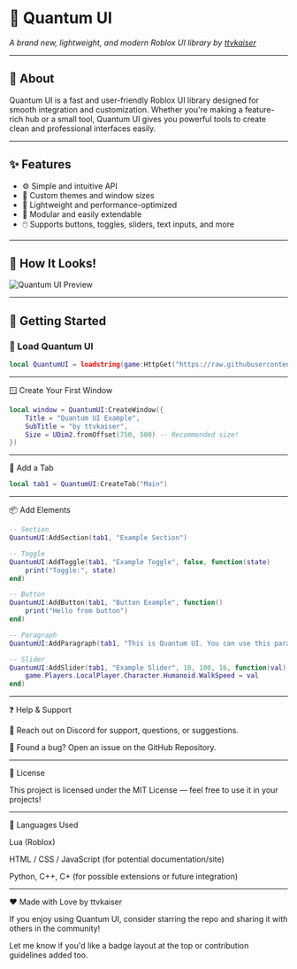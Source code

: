 # 🌌 Quantum UI

*A brand new, lightweight, and modern Roblox UI library by [ttvkaiser](https://github.com/ttvkaiser)*

---

## 📖 About

Quantum UI is a fast and user-friendly Roblox UI library designed for smooth integration and customization. Whether you're making a feature-rich hub or a small tool, Quantum UI gives you powerful tools to create clean and professional interfaces easily.

---

## ✨ Features

- ⚙️ Simple and intuitive API
- 🎨 Custom themes and window sizes
- 🚀 Lightweight and performance-optimized
- 🧱 Modular and easily extendable
- 🖱️ Supports buttons, toggles, sliders, text inputs, and more

---

## 📸 How It Looks!

![Quantum UI Preview](https://i.imgur.com/M2Fw3lL.png)

---

## 🚀 Getting Started

### 🔗 Load Quantum UI

```lua
local QuantumUI = loadstring(game:HttpGet("https://raw.githubusercontent.com/ttvkaiser/Quantum-UI/refs/heads/main/Library.lua"))()
```

---

🪟 Create Your First Window

```lua
local window = QuantumUI:CreateWindow({
    Title = "Quantum UI Example",
    SubTitle = "by ttvkaiser",
    Size = UDim2.fromOffset(750, 500) -- Recommended size!
})
```

---

📁 Add a Tab

```lua
local tab1 = QuantumUI:CreateTab("Main")
```

---

📦 Add Elements

```lua
-- Section
QuantumUI:AddSection(tab1, "Example Section")

-- Toggle
QuantumUI:AddToggle(tab1, "Example Toggle", false, function(state)
    print("Toggle:", state)
end)

-- Button
QuantumUI:AddButton(tab1, "Button Example", function()
    print("Hello from button")
end)

-- Paragraph
QuantumUI:AddParagraph(tab1, "This is Quantum UI. You can use this paragraph to give instructions or info. — EXAMPLE PARAGRAPH")

-- Slider
QuantumUI:AddSlider(tab1, "Example Slider", 10, 100, 16, function(val)
    game.Players.LocalPlayer.Character.Humanoid.WalkSpeed = val
end)
```

---

❓ Help & Support

💬 Reach out on Discord for support, questions, or suggestions.

🐞 Found a bug? Open an issue on the GitHub Repository.



---

🧾 License

This project is licensed under the MIT License — feel free to use it in your projects!


---

🧠 Languages Used

Lua (Roblox)

HTML / CSS / JavaScript (for potential documentation/site)

Python, C++, C+ (for possible extensions or future integration)



---

❤️ Made with Love by ttvkaiser

If you enjoy using Quantum UI, consider starring the repo and sharing it with others in the community!

Let me know if you'd like a badge layout at the top or contribution guidelines added too.
